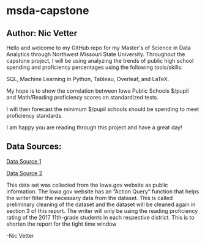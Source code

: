 # msda-capstone
## Author: Nic Vetter

Hello and welcome to my GitHub repo for my Master's of Science in Data Analytics through Northwest Missouri State University. 
Throughout the capstone project, I will be using analyzing the trends of public high school spending and proficiency percentages using the following tools/skills:

SQL, Machine Learning in Python, Tableau, Overleaf, and LaTeX. 

My hope is to show the correlation between Iowa Public Schools $/pupil and Math/Reading proficiency scores on standardized tests. 

I will then forecast the minimum $/pupil schools should be spending to meet proficiency standards. 

I am happy you are reading through this project and have a great day!

## Data Sources:
[Data Source 1](https://data.iowa.gov/Primary-Secondary-Ed/Math-And-Reading-Proficiency-in-Iowa-by-School-Yea/f3h8-mnxi/about_data)

[Data Source 2](https://data.iowa.gov/School-Finance/Iowa-School-District-Expenditures-by-Fiscal-Year/uutu-bzs3/about_data)

This data set was collected from the Iowa.gov website as public information. The Iowa.gov website
has an ”Action Query” function that helps the writer filter the necessary data from the dataset. This
is called preliminary cleaning of the dataset and the dataset will be cleaned again in section 3 of this
report. The writer will only be using the reading proficiency rating of the 2017 11th-grade students in
each respective district. This is to shorten the report for the tight time window



-Nic Vetter
